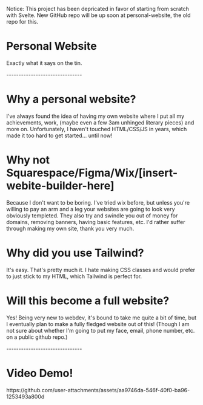 <p align="center">
  <p>Notice: This project has been depricated in favor of starting from scratch with Svelte. New GitHub repo will be up soon at personal-website, the old repo for this.</p>
  <h1>Personal Website</h1>
  <p>Exactly what it says on the tin.</p>
  <p>-------------------------------</p>
  <h1>Why a personal website?</h1>
  <p>I've always found the idea of having my own website where I put all my achievements, work, (maybe even a few 3am unhinged literary pieces) and more on. Unfortunately, I haven't touched HTML/CSS/JS in years, which made it too hard to get started... until now!</p>
  <h1>Why not Squarespace/Figma/Wix/[insert-webite-builder-here]</h1>
  <p>Because I don't want to be boring. I've tried wix before, but unless you're willing to pay an arm and a leg your websites are going to look very obviously templeted. They also try and swindle you out of money for domains, removing banners, having basic features, etc. I'd rather suffer through making my own site, thank you very much.</p>
  <h1>Why did you use Tailwind?</h1>
  <p>It's easy. That's pretty much it. I hate making CSS classes and would prefer to just stick to my HTML, which Tailwind is perfect for.</p>
  <h1>Will this become a full website?</h1>
  <p>Yes! Being very new to webdev, it's bound to take me quite a bit of time, but I eventually plan to make a fully fledged website out of this! (Though I am not sure about whether I'm going to put my face, email, phone number, etc. on a public github repo.)</p>
  <p>-------------------------------</p>
  <h1>Video Demo!</h1>
https://github.com/user-attachments/assets/aa9746da-546f-40f0-ba96-1253493a800d
</p>
